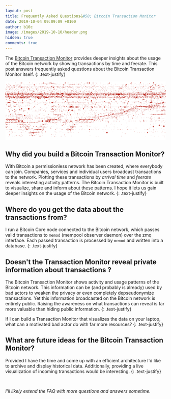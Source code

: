 ```yaml
---
layout: post
title: Frequently Asked Questions&#58; Bitcoin Transaction Monitor
date: 2019-10-04 09:09:09 +0100
author: b10c
image: /images/2019-10-10/header.png
hidden: true
comments: true
---
```


The [Bitcoin Transaction Monitor](https://mempool.observer/monitor) provides deeper insights about the usage of the Bitcoin network by showing transactions by time and feerate.
This post answers frequently asked questions about the Bitcoin Transaction Monitor itself. 
{: .text-justify}

![feerate distribution](/images/2019-10-10/header.png)

## Why did you build a Bitcoin Transaction Monitor?

With Bitcoin a permissionless network has been created, where everybody can join.
Companies, services and individual users broadcast transactions to the network.
Plotting these transactions by _arrival time_ and _feerate_ reveals interesting activity patterns.
The Bitcoin Transaction Monitor is built to visualize, share and inform about these patterns.
I hope it lets us gain deeper insights on the usage of the Bitcoin network.
{: .text-justify}

## Where do you get the data about the transactions from?

I run a Bitcoin Core node connected to the Bitcoin network, which passes valid transactions to `memod` (mempool observer daemon) over the zmq interface.
Each passed transaction is processed by `memod` and written into a database. 
{: .text-justify}

## Doesn't the Transaction Monitor reveal private information about transactions ?

The Bitcoin Transaction Monitor shows activity and usage patterns of the Bitcoin network. 
This information can be (and probably is already) used by bad actors to weaken the privacy or even completely depseudonymize transactions.
Yet this information broadcasted on the Bitcoin network is entirely public. 
Raising the awareness on what transactions can reveal is far more valuable than hiding public information.
{: .text-justify}

If I can build a Transaction Monitor that visualizes the data on your laptop, what can a motivated bad actor do with far more resources? 
{: .text-justify}

## What are future ideas for the Bitcoin Transaction Monitor?

Provided I have the time and come up with an efficient architecture I'd like to archive and display historical data.
Additionally, providing a live visualization of incoming transactions would be interesting.
{: .text-justify}


<br>

*I'll likely extend the FAQ with more questions and answers sometime.*